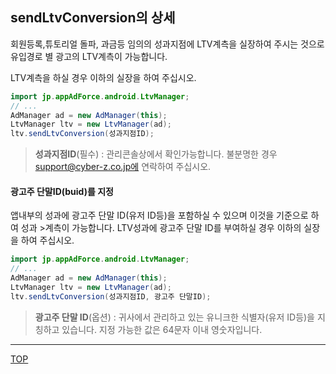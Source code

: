 ## sendLtvConversion의 상세

회원등록,튜토리얼 돌파, 과금등 임의의 성과지점에 LTV계측을 실장하여 주시는 것으로 유입경로
별 광고의 LTV계측이 가능합니다.

LTV계측을 하실 경우 이하의 실장을 하여 주십시오.

```java
import jp.appAdForce.android.LtvManager;
// ...
AdManager ad = new AdManager(this);
LtvManager ltv = new LtvManager(ad);
ltv.sendLtvConversion(성과지점ID);
```

> **성과지점ID**(필수) : 관리콘솔상에서 확인가능합니다. 불분명한 경우 support@cyber-z.co.jp에 연락하여 주십시오.

#### 광고주 단말ID(buid)를 지정

앱내부의 성과에 광고주 단말 ID(유저 ID등)을 포함하실 수 있으며 이것을 기준으로 하여 성과 >계측이 가능합니다.
LTV성과에 광고주 단말 ID를 부여하실 경우 이하의 실장을 하여 주십시오.

```java
import jp.appAdForce.android.LtvManager;
// ...
AdManager ad = new AdManager(this);
LtvManager ltv = new LtvManager(ad);
ltv.sendLtvConversion(성과지점ID, 광고주 단말ID);
```

> **광고주 단말 ID**(옵션) : 귀사에서 관리하고 있는 유니크한 식별자(유저 ID등)을 지칭하고 있습니다. 지정 가능한 값은 64문자 이내 영숫자입니다.
---
[TOP](/lang/ko/README.md)
